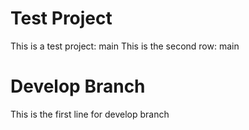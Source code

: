 # Test Project
This is a test project: main
This is the second row: main

# Develop Branch
This is the first line for develop branch